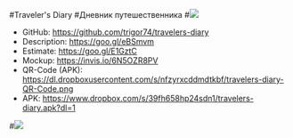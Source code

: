 #Traveler's Diary
#Дневник путешественника
#![](https://dl.dropboxusercontent.com/s/udl5tzonra0xwu7/travelers-diary-icon.png) 

- GitHub: https://github.com/trigor74/travelers-diary
- Description: https://goo.gl/eBSmvm
- Estimate: https://goo.gl/E1GztC
- Mockup: https://invis.io/6N5OZR8PV
- QR-Code (APK): https://dl.dropboxusercontent.com/s/nfzyrxcddmdtkbf/travelers-diary-QR-Code.png
- APK: https://www.dropbox.com/s/39fh658hp24sdn1/travelers-diary.apk?dl=1

#![](https://dl.dropboxusercontent.com/s/nfzyrxcddmdtkbf/travelers-diary-QR-Code.png) 

